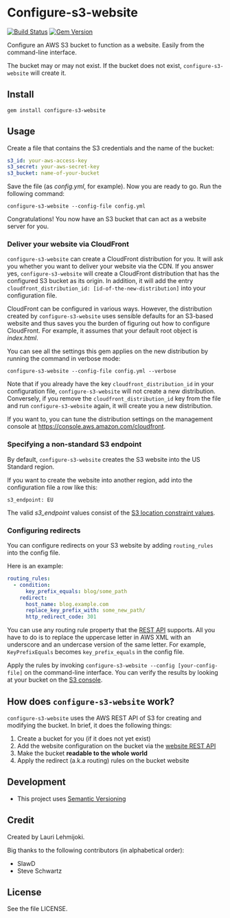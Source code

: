 # Configure-s3-website

[![Build Status](https://secure.travis-ci.org/laurilehmijoki/configure-s3-website.png)](http://travis-ci.org/laurilehmijoki/configure-s3-website)
[![Gem Version](https://fury-badge.herokuapp.com/rb/configure-s3-website.png)](http://badge.fury.io/rb/configure-s3-website)

Configure an AWS S3 bucket to function as a website. Easily from the
command-line interface.

The bucket may or may not exist. If the bucket does not exist,
`configure-s3-website` will create it.

## Install

    gem install configure-s3-website

## Usage

Create a file that contains the S3 credentials and the name of the bucket:

```yaml
s3_id: your-aws-access-key
s3_secret: your-aws-secret-key
s3_bucket: name-of-your-bucket
```

Save the file (as *config.yml*, for example). Now you are ready to go. Run the
following command:

    configure-s3-website --config-file config.yml

Congratulations! You now have an S3 bucket that can act as a website server for
you.

### Deliver your website via CloudFront

`configure-s3-website` can create a CloudFront distribution for you. It will ask
you whether you want to deliver your website via the CDN. If you answer yes,
`configure-s3-website` will create a CloudFront distribution that has the
configured S3 bucket as its origin. In addition, it will add the entry
`cloudfront_distribution_id: [id-of-the-new-distribution]` into your
configuration file.

CloudFront can be configured in various ways. However, the distribution created
by `configure-s3-website` uses sensible defaults for an S3-based website and
thus saves you the burden of figuring out how to configure CloudFront. For
example, it assumes that your default root object is *index.html*.

You can see all the settings this gem applies on the new distribution by running
the command in verbose mode:

    configure-s3-website --config-file config.yml --verbose

Note that if you already have the key `cloudfront_distribution_id` in your
configuration file, `configure-s3-website` will not create a new distribution.
Conversely, if you remove the `cloudfront_distribution_id` key from the file and
run `configure-s3-website` again, it will create you a new distribution.

If you want to, you can tune the distribution settings on the management console
at <https://console.aws.amazon.com/cloudfront>.

### Specifying a non-standard S3 endpoint

By default, `configure-s3-website` creates the S3 website into the US Standard
region.

If you want to create the website into another region, add into the
configuration file a row like this:

    s3_endpoint: EU

The valid *s3_endpoint* values consist of the [S3 location constraint
values](http://docs.amazonwebservices.com/general/latest/gr/rande.html#s3_region).

### Configuring redirects

You can configure redirects on your S3 website by adding `routing_rules` into
the config file.

Here is an example:

````yaml
routing_rules:
  - condition:
      key_prefix_equals: blog/some_path
    redirect:
      host_name: blog.example.com
      replace_key_prefix_with: some_new_path/
      http_redirect_code: 301
````

You can use any routing rule property that the [REST
API](http://docs.aws.amazon.com/AmazonS3/latest/API/RESTBucketPUTwebsite.html)
supports. All you have to do is to replace the uppercase letter in AWS XML with
an underscore and an undercase version of the same letter. For example,
`KeyPrefixEquals` becomes `key_prefix_equals` in the config file.

Apply the rules by invoking `configure-s3-website --config [your-config-file]`
on the command-line interface. You can verify the results by looking at your
bucket on the [S3 console](https://console.aws.amazon.com/s3/home).

## How does `configure-s3-website` work?

`configure-s3-website` uses the AWS REST API of S3 for creating and modifying
the bucket. In brief, it does the following things:

1. Create a bucket for you (if it does not yet exist)
2. Add the website configuration on the bucket via the [website REST
   API](http://docs.aws.amazon.com/AmazonS3/latest/API/RESTBucketPUTwebsite.html)
3. Make the bucket **readable to the whole world**
4. Apply the redirect (a.k.a routing) rules on the bucket website

## Development

* This project uses [Semantic Versioning](http://semver.org)

## Credit

Created by Lauri Lehmijoki.

Big thanks to the following contributors (in alphabetical order):

* SlawD
* Steve Schwartz

## License

See the file LICENSE.
